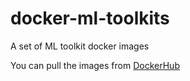 # docker-ml-toolkits
A set of ML toolkit docker images

You can pull the images from [DockerHub](docker.io/ilbumi/python-toolkit)
